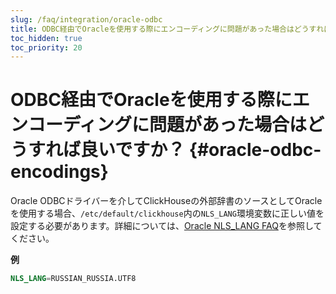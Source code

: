 ```yaml
---
slug: /faq/integration/oracle-odbc
title: ODBC経由でOracleを使用する際にエンコーディングに問題があった場合はどうすれば良いですか？
toc_hidden: true
toc_priority: 20
---
```


# ODBC経由でOracleを使用する際にエンコーディングに問題があった場合はどうすれば良いですか？ {#oracle-odbc-encodings}

Oracle ODBCドライバーを介してClickHouseの外部辞書のソースとしてOracleを使用する場合、`/etc/default/clickhouse`内の`NLS_LANG`環境変数に正しい値を設定する必要があります。詳細については、[Oracle NLS_LANG FAQ](https://www.oracle.com/technetwork/products/globalization/nls-lang-099431.html)を参照してください。

**例**

``` sql
NLS_LANG=RUSSIAN_RUSSIA.UTF8
```
